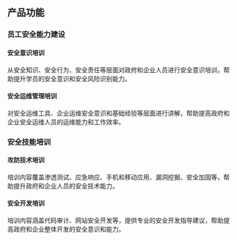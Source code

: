 ## 产品功能
###  员工安全能力建设
#### 安全意识培训
从安全知识、安全行为、安全责任等层面对政府和企业人员进行安全意识培训，帮助提升学员的安全意识和安全风险识别能力。
#### 安全运维管理培训
对安全运维工具、企业运维安全意识和基础经验等层面进行讲解，帮助提高政府和企业安全运维人员的运维能力和工作效率。

###  安全技能培训
#### 攻防技术培训
培训内容覆盖渗透测试、应急响应、手机和移动应用、漏洞挖掘、安全加固等，帮助提升政府和企业人员的安全技术能力。
#### 安全开发培训
培训内容涵盖代码审计、网站安全开发等，提供专业的安全开发指导建议，帮助提高政府和企业整体开发的安全意识和能力。
